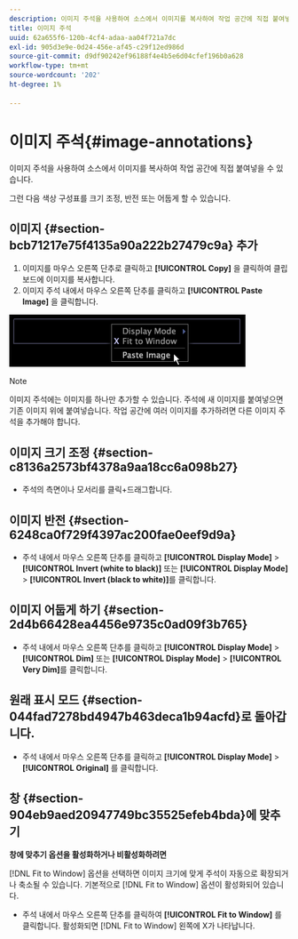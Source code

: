 ```yaml
---
description: 이미지 주석을 사용하여 소스에서 이미지를 복사하여 작업 공간에 직접 붙여넣을 수 있습니다.
title: 이미지 주석
uuid: 62a655f6-120b-4cf4-adaa-aa04f721a7dc
exl-id: 905d3e9e-0d24-456e-af45-c29f12ed986d
source-git-commit: d9df90242ef96188f4e4b5e6d04cfef196b0a628
workflow-type: tm+mt
source-wordcount: '202'
ht-degree: 1%

---
```


# 이미지 주석{#image-annotations}

이미지 주석을 사용하여 소스에서 이미지를 복사하여 작업 공간에 직접 붙여넣을 수 있습니다.

그런 다음 색상 구성표를 크기 조정, 반전 또는 어둡게 할 수 있습니다.

## 이미지 {#section-bcb71217e75f4135a90a222b27479c9a} 추가

1. 이미지를 마우스 오른쪽 단추로 클릭하고 **[!UICONTROL Copy]** 을 클릭하여 클립보드에 이미지를 복사합니다.
1. 이미지 주석 내에서 마우스 오른쪽 단추를 클릭하고 **[!UICONTROL Paste Image]** 을 클릭합니다.

![](assets/mnu_Image_Paste.png)

>[!NOTE]
>
>이미지 주석에는 이미지를 하나만 추가할 수 있습니다. 주석에 새 이미지를 붙여넣으면 기존 이미지 위에 붙여넣습니다. 작업 공간에 여러 이미지를 추가하려면 다른 이미지 주석을 추가해야 합니다.

## 이미지 크기 조정 {#section-c8136a2573bf4378a9aa18cc6a098b27}

* 주석의 측면이나 모서리를 클릭+드래그합니다.

## 이미지 반전 {#section-6248ca0f729f4397ac200fae0eef9d9a}

* 주석 내에서 마우스 오른쪽 단추를 클릭하고 **[!UICONTROL Display Mode]** > **[!UICONTROL Invert (white to black)]** 또는 **[!UICONTROL Display Mode]** > **[!UICONTROL Invert (black to white)]**&#x200B;를 클릭합니다.

## 이미지 어둡게 하기 {#section-2d4b66428ea4456e9735c0ad09f3b765}

* 주석 내에서 마우스 오른쪽 단추를 클릭하고 **[!UICONTROL Display Mode]** > **[!UICONTROL Dim]** 또는 **[!UICONTROL Display Mode]** > **[!UICONTROL Very Dim]**&#x200B;를 클릭합니다.

## 원래 표시 모드 {#section-044fad7278bd4947b463deca1b94acfd}로 돌아갑니다.

* 주석 내에서 마우스 오른쪽 단추를 클릭하고 **[!UICONTROL Display Mode]** > **[!UICONTROL Original]** 를 클릭합니다.

## 창 {#section-904eb9aed20947749bc35525efeb4bda}에 맞추기

**창에 맞추기 옵션을 활성화하거나 비활성화하려면**

[!DNL Fit to Window] 옵션을 선택하면 이미지 크기에 맞게 주석이 자동으로 확장되거나 축소될 수 있습니다. 기본적으로 [!DNL Fit to Window] 옵션이 활성화되어 있습니다.

* 주석 내에서 마우스 오른쪽 단추를 클릭하여 **[!UICONTROL Fit to Window]** 를 클릭합니다. 활성화되면 [!DNL Fit to Window] 왼쪽에 X가 나타납니다.
